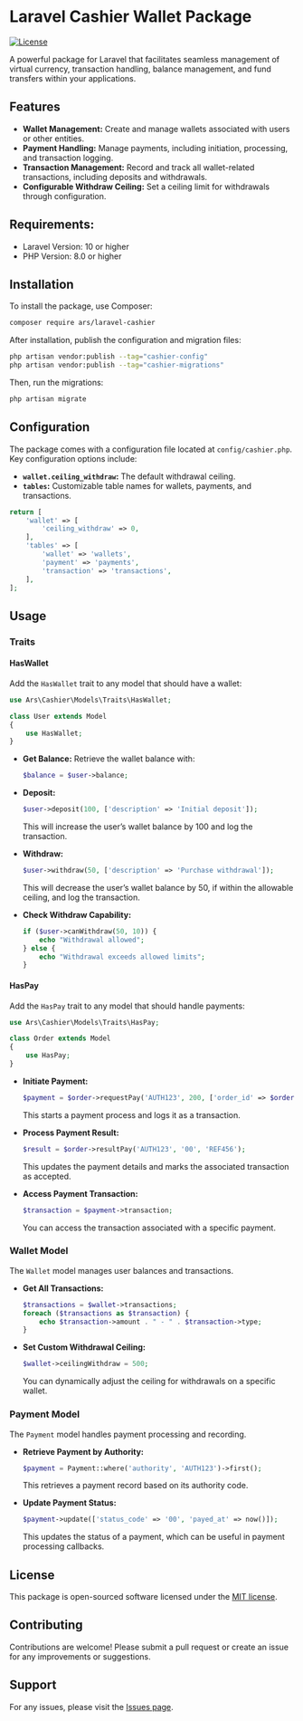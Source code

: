 # Laravel Cashier Wallet Package

[![License](https://img.shields.io/github/license/alireza2000sajedi/laravel-cashier)](LICENSE)

A powerful package for Laravel that facilitates seamless management of virtual currency, transaction handling, balance management, and fund transfers within your applications.

## Features

- **Wallet Management:** Create and manage wallets associated with users or other entities.
- **Payment Handling:** Manage payments, including initiation, processing, and transaction logging.
- **Transaction Management:** Record and track all wallet-related transactions, including deposits and withdrawals.
- **Configurable Withdraw Ceiling:** Set a ceiling limit for withdrawals through configuration.

## Requirements:

- Laravel Version: 10 or higher
- PHP Version: 8.0 or higher

## Installation

To install the package, use Composer:

```bash
composer require ars/laravel-cashier
```

After installation, publish the configuration and migration files:

```bash
php artisan vendor:publish --tag="cashier-config"
php artisan vendor:publish --tag="cashier-migrations"
```

Then, run the migrations:

```bash
php artisan migrate
```

## Configuration

The package comes with a configuration file located at `config/cashier.php`. Key configuration options include:

- **`wallet.ceiling_withdraw`:** The default withdrawal ceiling.
- **`tables`:** Customizable table names for wallets, payments, and transactions.

```php
return [
    'wallet' => [
        'ceiling_withdraw' => 0,
    ],
    'tables' => [
        'wallet' => 'wallets',
        'payment' => 'payments',
        'transaction' => 'transactions',
    ],
];
```

## Usage

### Traits

#### HasWallet

Add the `HasWallet` trait to any model that should have a wallet:

```php
use Ars\Cashier\Models\Traits\HasWallet;

class User extends Model
{
    use HasWallet;
}
```

- **Get Balance:** Retrieve the wallet balance with:

  ```php
  $balance = $user->balance;
  ```

- **Deposit:**

  ```php
  $user->deposit(100, ['description' => 'Initial deposit']);
  ```

  This will increase the user’s wallet balance by 100 and log the transaction.

- **Withdraw:**

  ```php
  $user->withdraw(50, ['description' => 'Purchase withdrawal']);
  ```

  This will decrease the user’s wallet balance by 50, if within the allowable ceiling, and log the transaction.

- **Check Withdraw Capability:**

  ```php
  if ($user->canWithdraw(50, 10)) {
      echo "Withdrawal allowed";
  } else {
      echo "Withdrawal exceeds allowed limits";
  }
  ```

#### HasPay

Add the `HasPay` trait to any model that should handle payments:

```php
use Ars\Cashier\Models\Traits\HasPay;

class Order extends Model
{
    use HasPay;
}
```

- **Initiate Payment:**

  ```php
  $payment = $order->requestPay('AUTH123', 200, ['order_id' => $order->id]);
  ```

  This starts a payment process and logs it as a transaction.

- **Process Payment Result:**

  ```php
  $result = $order->resultPay('AUTH123', '00', 'REF456');
  ```

  This updates the payment details and marks the associated transaction as accepted.

- **Access Payment Transaction:**

  ```php
  $transaction = $payment->transaction;
  ```

  You can access the transaction associated with a specific payment.

### Wallet Model

The `Wallet` model manages user balances and transactions.

- **Get All Transactions:**

  ```php
  $transactions = $wallet->transactions;
  foreach ($transactions as $transaction) {
      echo $transaction->amount . " - " . $transaction->type;
  }
  ```

- **Set Custom Withdrawal Ceiling:**

  ```php
  $wallet->ceilingWithdraw = 500;
  ```

  You can dynamically adjust the ceiling for withdrawals on a specific wallet.

### Payment Model

The `Payment` model handles payment processing and recording.

- **Retrieve Payment by Authority:**

  ```php
  $payment = Payment::where('authority', 'AUTH123')->first();
  ```

  This retrieves a payment record based on its authority code.

- **Update Payment Status:**

  ```php
  $payment->update(['status_code' => '00', 'payed_at' => now()]);
  ```

  This updates the status of a payment, which can be useful in payment processing callbacks.

## License

This package is open-sourced software licensed under the [MIT license](LICENSE).

## Contributing

Contributions are welcome! Please submit a pull request or create an issue for any improvements or suggestions.

## Support

For any issues, please visit the [Issues page](https://github.com/alireza2000sajedi/laravel-cashier/issues).
